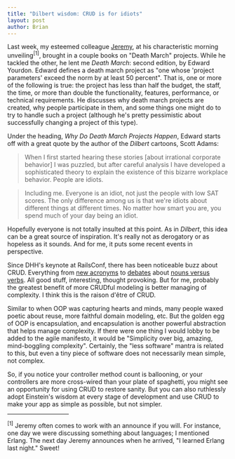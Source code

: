 ```yaml
--- 
title: "Dilbert wisdom: CRUD is for idiots"
layout: post
author: Brian
---
```

Last week, my esteemed colleague [Jeremy](http://www.jvoorhis.com), at his characteristic morning unveiling<sup>[1]</sup>, brought in a couple books on "Death March" projects. While he tackled the other, he lent me _Death March_: second edition, by Edward Yourdon. Edward defines a death march project as "one whose 'project parameters' exceed the norm by at least 50 percent". That is, one or more of the following is true: the project has less than half the budget, the staff, the time, or more than double the functionality, features, performance, or technical requirements. He discusses why death march projects are created, why people participate in them, and some things one might do to try to handle such a project (although he's pretty pessimistic about successfully changing a project of this type).  

Under the heading, _Why Do Death March Projects Happen_, Edward starts off with a great quote by the author of the _Dilbert_ cartoons, Scott Adams:

>When I first started hearing these stories [about irrational corporate behavior] I was puzzled, but after careful analysis I have developed a sophisticated theory to explain the existence of this bizarre workplace behavior. People are idiots.

>Including me. Everyone is an idiot, not just the people with low SAT scores. The only difference among us is that we're idiots about different things at different times. No matter how smart you are, you spend much of your day being an idiot.

Hopefully everyone is not totally insulted at this point. As in _Dilbert_, this idea can be a great source of inspiration. It's really not as derogatory or as hopeless as it sounds. And for me, it puts some recent events in perspective.

Since DHH's keynote at RailsConf, there has been noticeable buzz about CRUD. Everything from [new acronyms](http://jimonwebgames.com/articles/2006/06/26/dont-say-crud-say-fucd) to [debates](http://www.jvoorhis.com/articles/2006/06/28/journaled-domain-models-via-the-command-pattern-or-its-all-just-crud-pt-ii) about [nouns versus verbs](http://blog.jasonwatkins.net/articles/2006/06/27/are-nouns-better-than-verbs). All good stuff, interesting, thought provoking. But for me, probably the greatest benefit of more CRUDful modeling is better managing of complexity. I think this is the raison d'être of CRUD.

Similar to when OOP was capturing hearts and minds, many people waxed poetic about reuse, more faithful domain modeling, etc. But the golden egg of OOP is encapsulation, and encapsulation is another powerful abstraction that helps manage complexity. If there were one thing I would lobby to be added to the agile manifesto, it would be "Simplicity over big, amazing, mind-boggling complexity". Certainly, the "less software" mantra is related to this, but even a tiny piece of software does not necessarily mean simple, not complex.

So, if you notice your controller method count is ballooning, or your controllers are more cross-wired than your plate of spaghetti, you might see an opportunity for using CRUD to restore sanity. But you can also ruthlessly adopt Einstein's wisdom at every stage of development and use CRUD to make your app as simple as possible, but not simpler.

<hr style="width: 10em;">

<sup>[1]</sup> Jeremy often comes to work with an announce if you will. For instance, one day we were discussing something about languages; I mentioned Erlang. The next day Jeremy announces when he arrived, "I learned Erlang last night." Sweet!
